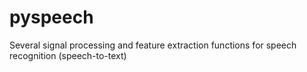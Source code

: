 # pyspeech
Several signal processing and feature extraction functions for speech recognition (speech-to-text)
